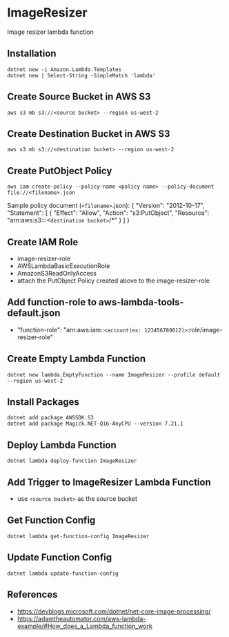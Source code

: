# ImageResizer
Image resizer lambda function


## Installation
```
dotnet new -i Amazon.Lambda.Templates
dotnet new | Select-String -SimpleMatch 'lambda'
```

## Create Source Bucket in AWS S3
```
aws s3 mb s3://<source bucket> --region us-west-2
```

## Create Destination Bucket in AWS S3
```
aws s3 mb s3://<destination bucket> --region us-west-2
```

## Create PutObject Policy
```
aws iam create-policy --policy-name <policy name> --policy-document file://<filename>.json
```
  Sample policy document (`<filename>`.json):
  {
  "Version": "2012-10-17",
    "Statement": [
      {
        "Effect": "Allow",
        "Action": "s3:PutObject",
        "Resource": "arn:aws:s3:::<`destination bucket>`/*"
      }
    ]
 }


## Create IAM Role
  - image-resizer-role
  - AWSLambdaBasicExecutionRole
  - AmazonS3ReadOnlyAccess
  - attach the PutObject Policy created above to the image-resizer-role


## Add function-role to aws-lambda-tools-default.json
  - "function-role": "arn:aws:iam::`<account(ex: 123456789012)>`:role/image-resizer-role"


## Create Empty Lambda Function
```
dotnet new lambda.EmptyFunction --name ImageResizer --profile default --region us-west-2
```

## Install Packages
```
dotnet add package AWSSDK.S3
dotnet add package Magick.NET-Q16-AnyCPU --version 7.21.1
```

## Deploy Lambda Function
```
dotnet lambda deploy-function ImageResizer
```

## Add Trigger to ImageResizer Lambda Function
  - use `<source bucket>` as the source bucket


## Get Function Config
```
dotnet lambda get-function-config ImageResizer
```

## Update Function Config
```
dotnet lambda update-function-config
```

## References
  - https://devblogs.microsoft.com/dotnet/net-core-image-processing/
  - https://adamtheautomator.com/aws-lambda-example/#How_does_a_Lambda_function_work

